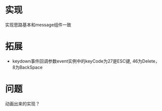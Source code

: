 # 实现
实现思路基本和message组件一致

# 拓展
- keydown事件回调参数event实例中的keyCode为27是ESC键, 46为Delete， 8为BackSpace

# 问题
动画出来的实现？